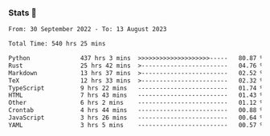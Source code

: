### Stats 👋
<!--START_SECTION:waka-->

```txt
From: 30 September 2022 - To: 13 August 2023

Total Time: 540 hrs 25 mins

Python              437 hrs 3 mins  >>>>>>>>>>>>>>>>>>>>-----   80.87 %
Rust                25 hrs 42 mins  >------------------------   04.76 %
Markdown            13 hrs 37 mins  >------------------------   02.52 %
TeX                 12 hrs 33 mins  >------------------------   02.32 %
TypeScript          9 hrs 22 mins   -------------------------   01.74 %
HTML                7 hrs 43 mins   -------------------------   01.43 %
Other               6 hrs 2 mins    -------------------------   01.12 %
Crontab             4 hrs 44 mins   -------------------------   00.88 %
JavaScript          3 hrs 26 mins   -------------------------   00.64 %
YAML                3 hrs 5 mins    -------------------------   00.57 %
```

<!--END_SECTION:waka-->

<!--
**buhaytza2005/buhaytza2005** is a ✨ _special_ ✨ repository because its `README.md` (this file) appears on your GitHub profile.

Here are some ideas to get you started:

- 🔭 I’m currently working on ...
- 🌱 I’m currently learning ...
- 👯 I’m looking to collaborate on ...
- 🤔 I’m looking for help with ...
- 💬 Ask me about ...
- 📫 How to reach me: ...
- 😄 Pronouns: ...
- ⚡ Fun fact: ...
-->


